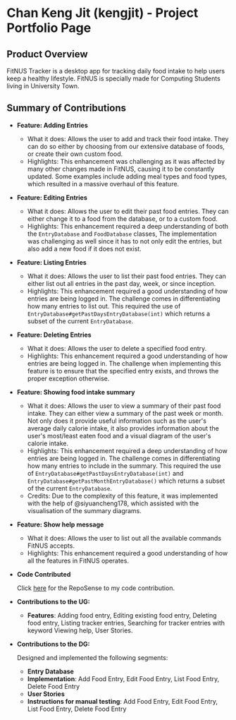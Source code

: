 # Chan Keng Jit (kengjit) - Project Portfolio Page

## Product Overview
FitNUS Tracker is a desktop app for tracking daily food intake to help users keep a healthy lifestyle. 
FitNUS is specially made for Computing Students living in University Town.


## Summary of Contributions


- **Feature: Adding Entries**
  - What it does: Allows the user to add and track their food intake. They can do so either by choosing from our
  extensive database of foods, or create their own custom food.
  - Highlights: This enhancement was challenging as it was affected by many other changes made in FitNUS, causing it
  to be constantly updated. Some examples include adding meal types and food types, which resulted in a massive overhaul
  of this feature.

- **Feature: Editing Entries**
  - What it does: Allows the user to edit their past food entries. They can either change it to a food from the 
  database, or to a custom food.
  - Highlights: This enhancement required a deep understanding of both the `EntryDatabase` and `FoodDatabase` classes,
  The implementation was challenging as well since it has to not only edit the entries, but also add a new food if it 
  does not exist.

- **Feature: Listing Entries**
  - What it does: Allows the user to list their past food entries. They can either list out all entries in the past day,
  week, or since inception.
  - Highlights: This enhancement required a good understanding of how entries are being logged in. The challenge comes in 
  differentiating how many entries to list out. This required the use of `EntryDatabase#getPastDaysEntryDatabase(int)`
  which returns a subset of the current `EntryDatabase`. 

<div style="page-break-after: always;"></div>
    
- **Feature: Deleting Entries**
  - What it does: Allows the user to delete a specified food entry.
  - Highlights: This enhancement required a good understanding of how entries are being logged in. The challenge when 
  implementing this feature is to ensure that the specified entry exists, and throws the proper exception otherwise.

- **Feature: Showing food intake summary**
  - What it does: Allows the user to view a summary of their past food intake. They can either view a summary of the
    past week or month. Not only does it provide useful information such as the user's average daily calorie intake, it also
  provides information about the user's most/least eaten food and a visual diagram of the user's calorie intake.
  - Highlights: This enhancement required a deep understanding of how entries are being logged in. The challenge comes in
    differentiating how many entries to include in the summary. This required the use of 
  `EntryDatabase#getPastDaysEntryDatabase(int)` and `EntryDatabase#getPastMonthEntryDatabase()` which returns a subset of 
  the current `EntryDatabase`.
  - Credits: Due to the complexity of this feature, it was implemented with the help of @siyuancheng178, which assisted
  with the visualisation of the summary diagrams.

- **Feature: Show help message**
  - What it does: Allows the user to list out all the available commands FitNUS accepts.
  - Highlights: This enhancement required a good understanding of how all the features in FitNUS operates. 


- **Code Contributed**

  Click
  [here](https://nus-cs2113-ay2122s1.github.io/tp-dashboard/?search=kengjit&sort=groupTitle&sortWithin=title&timeframe=commit&mergegroup=&groupSelect=groupByRepos&breakdown=true&checkedFileTypes=docs~functional-code~test-code~other&since=2021-09-25&tabOpen=true&tabType=authorship&tabAuthor=kengjit&tabRepo=AY2122S1-CS2113T-W12-1%2Ftp%5Bmaster%5D&authorshipIsMergeGroup=false&authorshipFileTypes=docs~functional-code~test-code&authorshipIsBinaryFileTypeChecked=false)
  for the RepoSense to my code contribution.


- **Contributions to the UG:**
  - **Features**: Adding food entry, Editing existing food entry, Deleting food entry, Listing tracker entries, Searching for tracker entries with keyword
    Viewing help, User Stories.
  
- **Contributions to the DG:**

    Designed and implemented the following segments:
    - **Entry Database**
    - **Implementation**: Add Food Entry, Edit Food Entry, List Food Entry, Delete Food Entry
    - **User Stories**
    - **Instructions for manual testing**: Add Food Entry, Edit Food Entry, List Food Entry, Delete Food Entry
